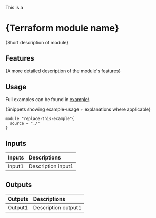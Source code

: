 This is a

# {Terraform module name}
{Short description of module}

## Features
{A more detailed description of the module's features}

## Usage
Full examples can be found in [example/](example).

{Snippets showing example-usage + explanations where applicable}

```hcl-terraform
module "replace-this-example"{
  source = "./"
}
```

## Inputs
| Inputs            | Descriptions          |
| :---------------- | :---------------      |
| Input1            | Description input1    |

## Outputs
| Outputs           | Descriptions          |
| :---------------- | :---------------      |
| Output1           | Description output1   |

